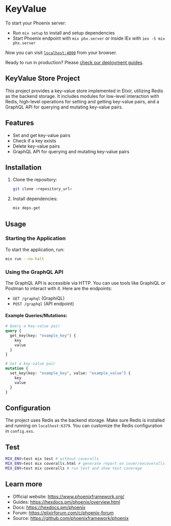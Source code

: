 # KeyValue

To start your Phoenix server:

  * Run `mix setup` to install and setup dependencies
  * Start Phoenix endpoint with `mix phx.server` or inside IEx with `iex -S mix phx.server`

Now you can visit [`localhost:4000`](http://localhost:4000) from your browser.

Ready to run in production? Please [check our deployment guides](https://hexdocs.pm/phoenix/deployment.html).

## KeyValue Store Project

This project provides a key-value store implemented in Elixir, utilizing Redis as the backend storage. It includes modules for low-level interaction with Redis, high-level operations for setting and getting key-value pairs, and a GraphQL API for querying and mutating key-value pairs.

## Features
- Set and get key-value pairs
- Check if a key exists
- Delete key-value pairs
- GraphQL API for querying and mutating key-value pairs

## Installation
1. Clone the repository:
   ```sh
   git clone <repository_url>
   ```
2. Install dependencies:
   ```sh
   mix deps.get
   ```

## Usage
### Starting the Application
To start the application, run:
```sh
mix run --no-halt
```

### Using the GraphQL API
The GraphQL API is accessible via HTTP. You can use tools like GraphiQL or Postman to interact with it. Here are the endpoints:
- `GET /graphql` (GraphiQL)
- `POST /graphql` (API endpoint)

#### Example Queries/Mutations:
```graphql
# Query a key-value pair
query {
  get_key(key: "example_key") {
    key
    value
  }
}

# Set a key-value pair
mutation {
  set_key(key: "example_key", value: "example_value") {
    key
    value
  }
}
```

## Configuration
The project uses Redis as the backend storage. Make sure Redis is installed and running on `localhost:6379`. You can customize the Redis configuration in `config.exs`.

## Test

```bash
MIX_ENV=test mix test # without coveralls
MIX_ENV=test mix coveralls.html # generate report on cover/excoveralls.html
MIX_ENV=test mix coveralls # run test and show test coverage
```

## Learn more

  * Official website: https://www.phoenixframework.org/
  * Guides: https://hexdocs.pm/phoenix/overview.html
  * Docs: https://hexdocs.pm/phoenix
  * Forum: https://elixirforum.com/c/phoenix-forum
  * Source: https://github.com/phoenixframework/phoenix

